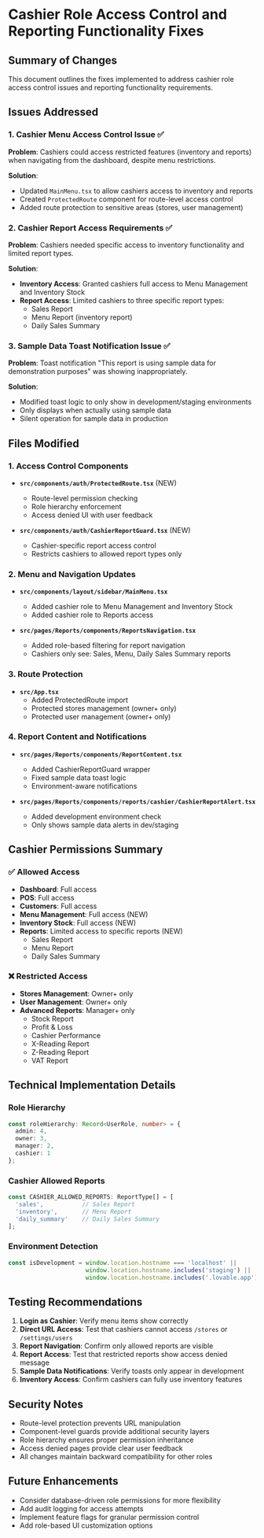 # Cashier Role Access Control and Reporting Functionality Fixes

## Summary of Changes

This document outlines the fixes implemented to address cashier role access control issues and reporting functionality requirements.

## Issues Addressed

### 1. Cashier Menu Access Control Issue ✅
**Problem**: Cashiers could access restricted features (inventory and reports) when navigating from the dashboard, despite menu restrictions.

**Solution**: 
- Updated `MainMenu.tsx` to allow cashiers access to inventory and reports
- Created `ProtectedRoute` component for route-level access control
- Added route protection to sensitive areas (stores, user management)

### 2. Cashier Report Access Requirements ✅
**Problem**: Cashiers needed specific access to inventory functionality and limited report types.

**Solution**:
- **Inventory Access**: Granted cashiers full access to Menu Management and Inventory Stock
- **Report Access**: Limited cashiers to three specific report types:
  - Sales Report
  - Menu Report (inventory report)
  - Daily Sales Summary

### 3. Sample Data Toast Notification Issue ✅
**Problem**: Toast notification "This report is using sample data for demonstration purposes" was showing inappropriately.

**Solution**: 
- Modified toast logic to only show in development/staging environments
- Only displays when actually using sample data
- Silent operation for sample data in production

## Files Modified

### 1. Access Control Components
- **`src/components/auth/ProtectedRoute.tsx`** (NEW)
  - Route-level permission checking
  - Role hierarchy enforcement
  - Access denied UI with user feedback

- **`src/components/auth/CashierReportGuard.tsx`** (NEW)
  - Cashier-specific report access control
  - Restricts cashiers to allowed report types only

### 2. Menu and Navigation Updates
- **`src/components/layout/sidebar/MainMenu.tsx`**
  - Added cashier role to Menu Management and Inventory Stock
  - Added cashier role to Reports access

- **`src/pages/Reports/components/ReportsNavigation.tsx`**
  - Added role-based filtering for report navigation
  - Cashiers only see: Sales, Menu, Daily Sales Summary reports

### 3. Route Protection
- **`src/App.tsx`**
  - Added ProtectedRoute import
  - Protected stores management (owner+ only)
  - Protected user management (owner+ only)

### 4. Report Content and Notifications
- **`src/pages/Reports/components/ReportContent.tsx`**
  - Added CashierReportGuard wrapper
  - Fixed sample data toast logic
  - Environment-aware notifications

- **`src/pages/Reports/components/reports/cashier/CashierReportAlert.tsx`**
  - Added development environment check
  - Only shows sample data alerts in dev/staging

## Cashier Permissions Summary

### ✅ Allowed Access
- **Dashboard**: Full access
- **POS**: Full access  
- **Customers**: Full access
- **Menu Management**: Full access (NEW)
- **Inventory Stock**: Full access (NEW)
- **Reports**: Limited access to specific reports (NEW)
  - Sales Report
  - Menu Report
  - Daily Sales Summary

### ❌ Restricted Access
- **Stores Management**: Owner+ only
- **User Management**: Owner+ only
- **Advanced Reports**: Manager+ only
  - Stock Report
  - Profit & Loss
  - Cashier Performance
  - X-Reading Report
  - Z-Reading Report
  - VAT Report

## Technical Implementation Details

### Role Hierarchy
```typescript
const roleHierarchy: Record<UserRole, number> = {
  admin: 4,
  owner: 3,
  manager: 2,
  cashier: 1
};
```

### Cashier Allowed Reports
```typescript
const CASHIER_ALLOWED_REPORTS: ReportType[] = [
  'sales',           // Sales Report
  'inventory',       // Menu Report  
  'daily_summary'    // Daily Sales Summary
];
```

### Environment Detection
```typescript
const isDevelopment = window.location.hostname === 'localhost' || 
                      window.location.hostname.includes('staging') ||
                      window.location.hostname.includes('.lovable.app');
```

## Testing Recommendations

1. **Login as Cashier**: Verify menu items show correctly
2. **Direct URL Access**: Test that cashiers cannot access `/stores` or `/settings/users`
3. **Report Navigation**: Confirm only allowed reports are visible
4. **Report Access**: Test that restricted reports show access denied message
5. **Sample Data Notifications**: Verify toasts only appear in development
6. **Inventory Access**: Confirm cashiers can fully use inventory features

## Security Notes

- Route-level protection prevents URL manipulation
- Component-level guards provide additional security layers
- Role hierarchy ensures proper permission inheritance
- Access denied pages provide clear user feedback
- All changes maintain backward compatibility for other roles

## Future Enhancements

- Consider database-driven role permissions for more flexibility
- Add audit logging for access attempts
- Implement feature flags for granular permission control
- Add role-based UI customization options
